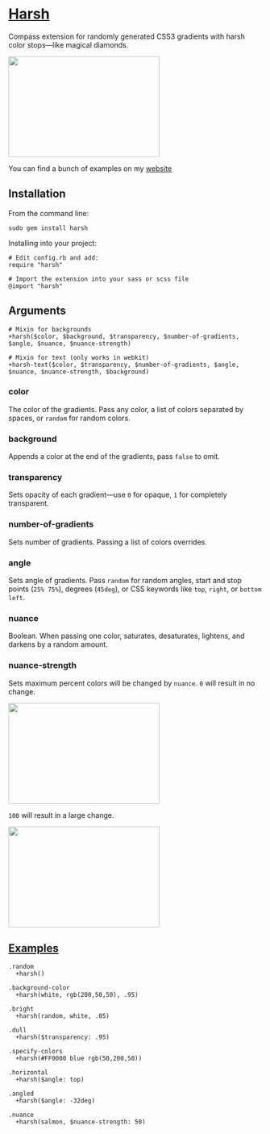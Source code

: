 # [Harsh](http://www.bookcasey.com/harsh)

Compass extension for randomly generated CSS3 gradients with harsh color stops—like magical diamonds.

<img src="http://i.imgur.com/bFpC1.png" width="300px" height="200px">

You can find a bunch of examples on my [website](http://www.bookcasey.com/harsh)

## Installation

From the command line:

    sudo gem install harsh

Installing into your project:

    # Edit config.rb and add:
    require "harsh"

    # Import the extension into your sass or scss file
    @import "harsh"

## Arguments

    # Mixin for backgrounds
    +harsh($color, $background, $transparency, $number-of-gradients, $angle, $nuance, $nuance-strength) 

    # Mixin for text (only works in webkit)
    +harsh-text($color, $transparency, $number-of-gradients, $angle, $nuance, $nuance-strength, $background) 

### color

The color of the gradients. Pass any color, a list of colors separated by spaces, or `random` for random colors.

### background

Appends a color at the end of the gradients, pass `false` to omit.

### transparency

Sets opacity of each gradient—use `0` for opaque, `1` for completely transparent.

### number-of-gradients

Sets number of gradients. Passing a list of colors overrides.

### angle

Sets angle of gradients. Pass `random` for random angles, start and stop points (`25% 75%`), degrees (`45deg`), or CSS keywords like `top`, `right`, or `bottom left`.

### nuance

Boolean. When passing one color, saturates, desaturates, lightens, and darkens by a random amount. 

### nuance-strength

Sets maximum percent colors will be changed by `nuance`. `0` will result in no change.

<img src="http://i.imgur.com/2I95W.png" width="300px" height="200px">

`100` will result in a large change.

<img src="http://i.imgur.com/2R2cB.png" width="300px" height="200px">

## [Examples](http://www.bookcasey.com/harsh)

    .random
      +harsh()
    
    .background-color
      +harsh(white, rgb(200,50,50), .95)
    
    .bright
      +harsh(random, white, .05)
    
    .dull
      +harsh($transparency: .95)

    .specify-colors
      +harsh(#FF0000 blue rgb(50,200,50))
    
    .horizontal
      +harsh($angle: top)
    
    .angled
      +harsh($angle: -32deg)
    
    .nuance
      +harsh(salmon, $nuance-strength: 50)



